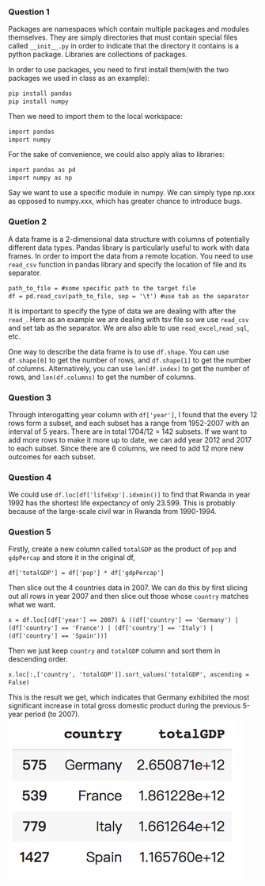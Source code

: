 ### Question 1
Packages are namespaces which contain multiple packages and modules themselves. They are simply directories that must contain special files called ```__init__.py``` 
in order to indicate that the directory it contains is a python package. Libraries are collections of packages.

In order to use packages, you need to first install them(with the two packages we used in class as an example):
```
pip install pandas
pip install numpy
```
Then we need to import them to the local workspace:
```
import pandas
import numpy
```
For the sake of convenience, we could also apply alias to libraries:
```
import pandas as pd
import numpy as np
```
Say we want to use a specific module in numpy. We can simply type np.xxx as opposed to numpy.xxx, which has greater chance to introduce bugs.

### Quetion 2
A data frame is a 2-dimensional data structure with columns of potentially different data types. Pandas library is particularly useful to work with data frames.
In order to import the data from a remote location. You need to use ```read_csv``` function in pandas library and specify the location of file and its separator.
```
path_to_file = #some specific path to the target file
df = pd.read_csv(path_to_file, sep = '\t') #use tab as the separator
```
It is important to specify the type of data we are dealing with after the ```read_```. Here as an example we are dealing with tsv file so we use ```read_csv``` and set tab as the separator. We are also able to use ```read_excel```,```read_sql```, etc.

One way to describe the data frame is to use ```df.shape```. You can use ```df.shape[0]``` to get the number of rows, and ```df.shape[1]``` to get the number of columns. Alternatively, you can use ```len(df.index)``` to get the number of rows, and ```len(df.columns)``` to get the number of columns.

### Question 3
Through interogatting year column with ```df['year']```, I found that the every 12 rows form a subset, and each subset has a range from 1952-2007 with an interval of 5 years. There are in total 1704/12 = 142 subsets. If we want to add more rows to make it more up to date, we can add year 2012 and 2017 to each subset. Since there are 6 columns, we need to add 12 more new outcomes for each subset.

### Question 4
We could use ```df.loc[df['lifeExp'].idxmin()]``` to find that Rwanda in year 1992 has the shortest life expectancy of only 23.599. This is probably because of the large-scale civil war in Rwanda from 1990-1994.

### Question 5
Firstly, create a new column called ```totalGDP``` as the product of ```pop``` and ```gdpPercap``` and store it in the original df,
```
df['totalGDP'] = df['pop'] * df['gdpPercap']
```
Then slice out the 4 countries data in 2007. We can do this by first slicing out all rows in year 2007 and then slice out those whose ```country``` matches what we want.
```
x = df.loc[(df['year'] == 2007) & ((df['country'] == 'Germany') | (df['country'] == 'France') | (df['country'] == 'Italy') | (df['country'] == 'Spain'))]
```
Then we just keep ```country``` and ```totalGDP``` column and sort them in descending order.
```
x.loc[:,['country', 'totalGDP']].sort_values('totalGDP', ascending = False)
```
This is the result we get, which indicates that Germany exhibited the most significant increase in total gross domestic product during the previous 5-year period (to 2007).
![](gdp.png)



